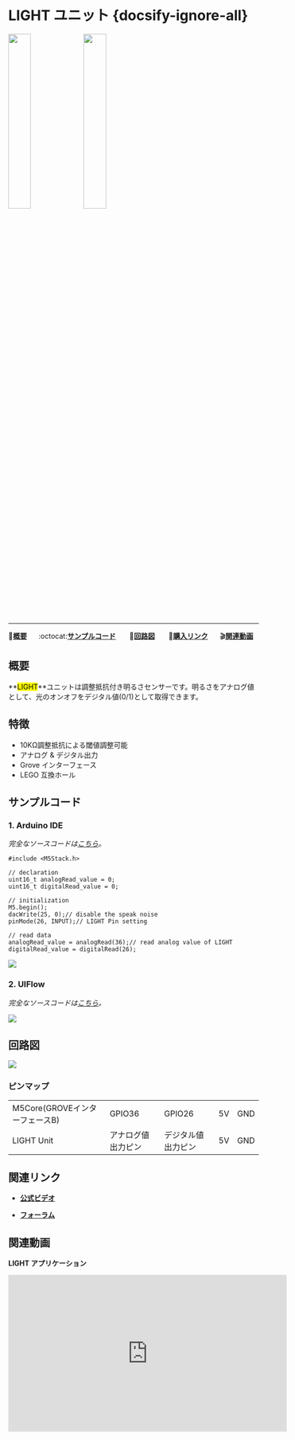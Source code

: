 # LIGHT ユニット {docsify-ignore-all}

<img src="assets/img/product_pics/unit/M5GO_Unit_light.png" width="30%" height="30%"><img src="assets/img/product_pics/unit/unit_light_grove_b.png" width="30%" height="30%">

***

:memo:**[概要](#概要)**&nbsp;&nbsp;&nbsp;&nbsp;&nbsp;&nbsp;:octocat:**[サンプルコード](#サンプルコード)**&nbsp;&nbsp;&nbsp;&nbsp;&nbsp;&nbsp; :electric_plug:**[回路図](#回路図)** &nbsp;&nbsp;&nbsp;&nbsp;&nbsp;&nbsp;🛒**[購入リンク](https://www.aliexpress.com/item/M5Stack-Official-Light-Unit-with-Photoresistance-Grove-Port-Analog-Digital-Output-Compatible-with-M5GO-FIRE-ESP32/32920589923.html)**&nbsp;&nbsp;&nbsp;&nbsp;&nbsp;&nbsp;:clapper:**[関連動画](#関連動画)**

## 概要

**<mark>LIGHT</mark>**ユニットは調整抵抗付き明るさセンサーです。明るさをアナログ値として、光のオンオフをデジタル値(0/1)として取得できます。

## 特徴

- 10KΩ調整抵抗による閾値調整可能
- アナログ & デジタル出力
- Grove インターフェース
- LEGO 互換ホール

## サンプルコード

### 1. Arduino IDE

*完全なソースコードは[こちら](https://github.com/m5stack/M5-ProductExampleCodes/tree/master/Unit/LIGHT/Arduino)。*

```arduino
#include <M5Stack.h>

// declaration
uint16_t analogRead_value = 0;
uint16_t digitalRead_value = 0;

// initialization
M5.begin();
dacWrite(25, 0);// disable the speak noise
pinMode(26, INPUT);// LIGHT Pin setting

// read data
analogRead_value = analogRead(36);// read analog value of LIGHT
digitalRead_value = digitalRead(26);
```

<img src="assets/img/product_pics/unit/unit_example/LIGHT/example_unit_light_04.png">

### 2. UIFlow

*完全なソースコードは[こちら](https://github.com/m5stack/M5-ProductExampleCodes/tree/master/Unit/LIGHT/UIFlow)。*

<img src="assets/img/product_pics/unit/unit_example/LIGHT/example_unit_light_03.png">

## 回路図

<img src="assets/img/product_pics/unit/light_sch.JPG">

### ピンマップ

<table>
 <tr><td>M5Core(GROVEインターフェースB)</td><td>GPIO36</td><td>GPIO26</td><td>5V</td><td>GND</td></tr>
 <tr><td>LIGHT Unit</td><td>アナログ値出力ピン</td><td>デジタル値出力ピン</td><td>5V</td><td>GND</td></tr>
</table>

## 関連リンク

- **[公式ビデオ](https://www.youtube.com/channel/UCozgFVglWYQXbvTmGyS739w)**

- **[フォーラム](http://forum.m5stack.com/)**

## 関連動画

**LIGHT アプリケーション**

<iframe width="560" height="315" src="https://www.youtube.com/embed/xcqeNAMzSFc" frameborder="0" allow="accelerometer; autoplay; encrypted-media; gyroscope; picture-in-picture" allowfullscreen></iframe>

